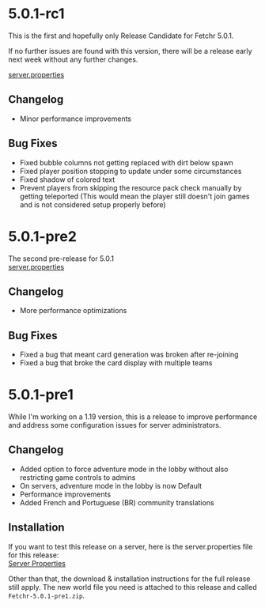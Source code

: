 # 5.0.1-rc1

This is the first and hopefully only Release Candidate for Fetchr 5.0.1.

If no further issues are found with this version, there will be a release early
next week without any further changes.

[server.properties](https://gist.githubusercontent.com/NeunEinser/dac27cc76dbc83bdd1ea22a99cff3967/raw/5.0.1-rc1.properties)

## Changelog
- Minor performance improvements

## Bug Fixes
- Fixed bubble columns not getting replaced with dirt below spawn
- Fixed player position stopping to update under some circumstances
- Fixed shadow of colored text
- Prevent players from skipping the resource pack check manually by getting
teleported (This would mean the player still doesn't join games and is not
considered setup properly before)


# 5.0.1-pre2

The second pre-release for 5.0.1  
[server.properties](https://gist.githubusercontent.com/NeunEinser/dac27cc76dbc83bdd1ea22a99cff3967/raw/5.0.1-pre2.properties) 

## Changelog
- More performance optimizations

## Bug Fixes
- Fixed a bug that meant card generation was broken after re-joining
- Fixed a bug that broke the card display with multiple teams

# 5.0.1-pre1

While I'm working on a 1.19 version, this is a release to improve performance
and address some configuration issues for server administrators.

## Changelog
- Added option to force adventure mode in the lobby without also restricting
game controls to admins
- On servers, adventure mode in the lobby is now Default
- Performance improvements
- Added French and Portuguese (BR) community translations

## Installation

If you want to test this release on a server, here is the server.properties file
for this release:  
[Server Properties](https://gist.githubusercontent.com/NeunEinser/dac27cc76dbc83bdd1ea22a99cff3967/raw/5.0.1-pre1.properties)

Other than that, the download & installation instructions for the full release
still apply. The new world file you need is attached to this release and called
`Fetchr-5.0.1-pre1.zip`.